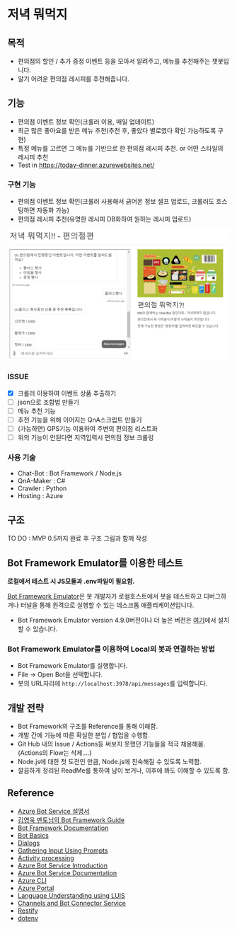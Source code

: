 # 저녁 뭐먹지

## 목적
* 편의점의 할인 / 추가 증정 이벤트 등을 모아서 알려주고, 메뉴를 추천해주는 챗봇입니다.
* 알기 어려운 편의점 레시피를 추천해줍니다.

## 기능 
* 편의점 이벤트 정보 확인(크롤러 이용, 매일 업데이트)
* 최근 많은 좋아요를 받은 메뉴 추천(추천 후, 좋았다 별로였다 확인 가능하도록 구현)
* 특정 메뉴를 고르면 그 메뉴를 기반으로 한 편의점 레시피 추천. or 어떤 스타일의 레시피 추천
* Test in https://today-dinner.azurewebsites.net/

### 구현 기능
* 편의점 이벤트 정보 확인(크롤러 사용해서 긁어온 정보 셀프 업로드, 크롤러도 호스팅하면 자동화 가능)
* 편의점 레시피 추천(유명한 레시피 DB화하여 원하는 레시피 업로드)

![pages](./test_pages.png)

### ISSUE
- [x] 크롤러 이용하여 이벤트 상품 추출하기
- [ ] json으로 조합법 만들기
- [ ] 메뉴 추천 기능
- [ ] 추천 기능을 위해 이어지는 QnA스크립트 만들기
- [ ] (가능하면) GPS기능 이용하여 주변의 편의점 리스트화
- [ ] 위의 기능이 안된다면 지역입력시 편의점 정보 크롤링

### 사용 기술
 - Chat-Bot : Bot Framework / Node.js 
 - QnA-Maker : C#
 - Crawler : Python 
 - Hosting : Azure

## 구조

TO DO : MVP 0.5까지 완료 후 구조 그림과 함께 작성


## Bot Framework Emulator를 이용한 테스트
**로컬에서 테스트 시 JS모듈과 .env파일이 필요함.** 

[Bot Framework Emulator](https://github.com/microsoft/botframework-emulator)은 봇 개발자가 로컬호스트에서 봇을 테스트하고 디버그하거나 터널을 통해 원격으로 실행할 수 있는 데스크톱 애플리케이션입니다.

- Bot Framework Emulator version 4.9.0버전이나 더 높은 버전은  [여기](https://github.com/Microsoft/BotFramework-Emulator/releases)에서 설치할 수 있습니다.

### Bot Framework Emulator를 이용하여 Local의 봇과 연결하는 방법
- Bot Framework Emulator를 실행합니다.
- File -> Open Bot을 선택합니다.
- 봇의 URL자리에 `http://localhost:3978/api/messages`를 입력합니다.

## 개발 전략
- Bot Framework의 구조를 Reference를 통해 이해함.
- 개발 간에 기능에 따른 확실한 분업 / 협업을 수행함.
- Git Hub 내의 Issue / Actions등 써보지 못했던 기능들을 적극 채용해봄. (Actions의 Flow는 삭제....)
- Node.js에 대한 첫 도전인 만큼, Node.js에 친숙해질 수 있도록 노력함.
- 깔끔하게 정리된 ReadMe를 통하여 남이 보거나, 이후에 봐도 이해할 수 있도록 함.

## Reference

- [Azure Bot Service 설명서](https://docs.microsoft.com/ko-kr/azure/bot-service/?view=azure-bot-service-4.0)
- [김영욱 멘토님의 Bot Framework Guide](https://github.com/KoreaEva/Bot)
- [Bot Framework Documentation](https://docs.botframework.com)
- [Bot Basics](https://docs.microsoft.com/azure/bot-service/bot-builder-basics?view=azure-bot-service-4.0)
- [Dialogs](https://docs.microsoft.com/en-us/azure/bot-service/bot-builder-concept-dialog?view=azure-bot-service-4.0)
- [Gathering Input Using Prompts](https://docs.microsoft.com/en-us/azure/bot-service/bot-builder-prompts?view=azure-bot-service-4.0&tabs=javascript)
- [Activity processing](https://docs.microsoft.com/en-us/azure/bot-service/bot-builder-concept-activity-processing?view=azure-bot-service-4.0)
- [Azure Bot Service Introduction](https://docs.microsoft.com/azure/bot-service/bot-service-overview-introduction?view=azure-bot-service-4.0)
- [Azure Bot Service Documentation](https://docs.microsoft.com/azure/bot-service/?view=azure-bot-service-4.0)
- [Azure CLI](https://docs.microsoft.com/cli/azure/?view=azure-cli-latest)
- [Azure Portal](https://portal.azure.com)
- [Language Understanding using LUIS](https://docs.microsoft.com/en-us/azure/cognitive-services/luis/)
- [Channels and Bot Connector Service](https://docs.microsoft.com/en-us/azure/bot-service/bot-concepts?view=azure-bot-service-4.0)
- [Restify](https://www.npmjs.com/package/restify)
- [dotenv](https://www.npmjs.com/package/dotenv)
